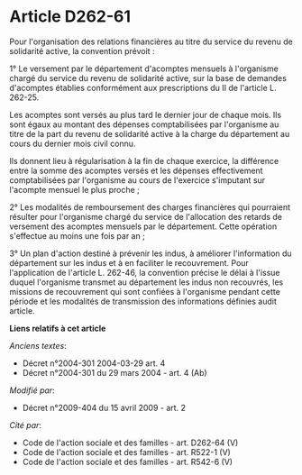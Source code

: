 # Article D262-61

Pour l'organisation des relations financières au titre du service du revenu de solidarité active, la convention prévoit : 

1° Le versement par le département d'acomptes mensuels à l'organisme chargé du service du revenu de solidarité active, sur la
base de demandes d'acomptes établies conformément aux prescriptions du II de l'article L. 262-25. 

Les acomptes sont versés au plus tard le dernier jour de chaque mois. Ils sont égaux au montant des dépenses comptabilisées
par l'organisme au titre de la part du revenu de solidarité active à la charge du département au cours du dernier mois civil
connu. 

Ils donnent lieu à régularisation à la fin de chaque exercice, la différence entre la somme des acomptes versés et les
dépenses effectivement comptabilisées par l'organisme au cours de l'exercice s'imputant sur l'acompte mensuel le plus
proche ; 

2° Les modalités de remboursement des charges financières qui pourraient résulter pour l'organisme chargé du service de
l'allocation des retards de versement des acomptes mensuels par le département. Cette opération s'effectue au moins une fois
par an ; 

3° Un plan d'action destiné à prévenir les indus, à améliorer l'information du département sur les indus et à en faciliter le
recouvrement. Pour l'application de l'article L. 262-46, la convention précise le délai à l'issue duquel l'organisme transmet
au département les indus non recouvrés, les missions de recouvrement qui sont confiées à l'organisme pendant cette période et
les modalités de transmission des informations définies audit article.

**Liens relatifs à cet article**

_Anciens textes_:

  - Décret n°2004-301 2004-03-29 art. 4
  - Décret n°2004-301 du 29 mars 2004 - art. 4 (Ab)

_Modifié par_:

  - Décret n°2009-404 du 15 avril 2009 - art. 2

_Cité par_:

  - Code de l'action sociale et des familles - art. D262-64 (V)
  - Code de l'action sociale et des familles - art. R522-1 (V)
  - Code de l'action sociale et des familles - art. R542-6 (V)
